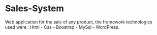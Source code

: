 # Sales-System
Web application for the sale of any product, the framework technologies used were : Html - Css - Boostrap - MySql -  WordPress.
